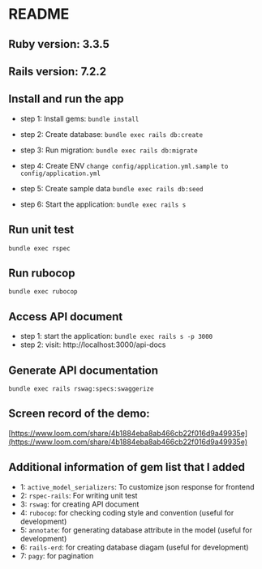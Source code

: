 # README

## Ruby version: 3.3.5
## Rails version: 7.2.2

## Install and run the app
* step 1: Install gems:
```bundle install```

* step 2: Create database:
```bundle exec rails db:create```

* step 3: Run migration:
```bundle exec rails db:migrate```

* step 4: Create ENV
```change config/application.yml.sample to config/application.yml```

* step 5: Create sample data
```bundle exec rails db:seed```

* step 6: Start the application:
```bundle exec rails s```

## Run unit test
```bundle exec rspec```

## Run rubocop
```bundle exec rubocop```

## Access API document
* step 1: start the application:
```bundle exec rails s -p 3000```
* step 2: visit: http://localhost:3000/api-docs

## Generate API documentation
```bundle exec rails rswag:specs:swaggerize```

## Screen record of the demo:
[https://www.loom.com/share/4b1884eba8ab466cb22f016d9a49935e](https://www.loom.com/share/4b1884eba8ab466cb22f016d9a49935e)

## Additional information of gem list that I added
* 1: `active_model_serializers`: To customize json response for frontend
* 2: `rspec-rails`: For writing unit test
* 3: `rswag`: for creating API document
* 4: `rubocop`: for checking coding style and convention (useful for development)
* 5: `annotate`: for generating database attribute in the model (useful for development)
* 6: `rails-erd`: for creating database diagam (useful for development)
* 7: `pagy`: for pagination